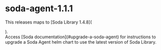 # soda-agent-1.1.1

This releases maps to \[Soda Library 1.4.8]\(

).\
Access \[Soda documentation]\(#upgrade-a-soda-agent) for instructions to upgrade a Soda Agent helm chart to use the latest version of Soda Library.
